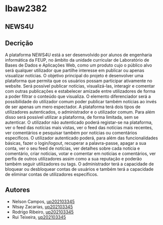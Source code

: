 # lbaw2382

## NEWS4U

## Decrição

A plataforma NEWS4U está a ser desenvolvido por alunos de engenharia informática da FEUP, no âmbito da unidade curricular de Laboratório de Bases de Dados e Aplicações Web, como um produto cujo o público alvo será qualquer utilizador que partilhe interesse em publicar ou apenas visualizar notícias.
O objetivo principal do projeto é desenvolver uma plataforma que permita que os usuários possam participar ativamente no website. Será possível publicar notícias, visualizá-las, interagir e comentar com outras publicações e estabelecer amizade entre utilizadores de forma a poder filtrar o conteúdo que visualiza. O elemento diferenciador será a possibilidade do utilizador comum poder publicar também notícias ao invés de ser apenas um mero espectador.
A plataforma terá dois tipos de utilizadores autenticados, o administrador e o utilizador comum. Para além disso será possível utilizar a plataforma, de forma limitada, sem se autenticar.
O utilizador não autenticado poderá registar-se na plataforma, ver o feed das notícias mais vistas, ver o feed das notícias mais recentes, ver comentários e pesquisar também por notícias ou comentários específicos.
O utilizador autenticado poderá, para além das funcionalidades básicas, fazer o login/logout, recuperar a palavra-passe, apagar a sua conta, ver o seu feed de notícias, ver detalhes sobre cada notícia e comentário, criar notícias, votar e comentar em notícias e comentários, ver perfis de outros utilizadores assim como a sua reputação e poderão também seguir utilizadores ou tags.
O administrador terá a capacidade de bloquear ou desbloquear contas de usuários e também terá a capacidade de eliminar contas de utilizadores específicos.

## Autores

- Nelson Campos, [up202103345](up202005083@edu.fe.up.pt)
- Ntsay Zacarias, [up202103345](up202008863@edu.fe.up.pt)
- Rodrigo Ribeiro, [up202103345](up202108679@edu.fe.up.pt)
- Rui Teixeira, [up202103345](up202103345@edu.fe.up.pt)
